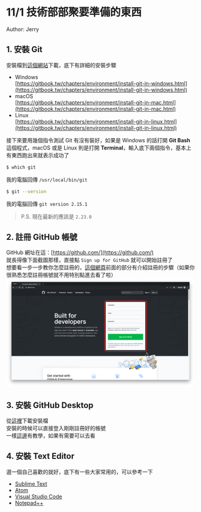 # 11/1 技術部部聚要準備的東西

Author: Jerry

## 1. 安裝 Git

安裝檔到[這個網站](https://git-scm.com/downloads)下載，底下有詳細的安裝步驟

* Windows<br>
[https://gitbook.tw/chapters/environment/install-git-in-windows.html](https://gitbook.tw/chapters/environment/install-git-in-windows.html)
* macOS<br>
[https://gitbook.tw/chapters/environment/install-git-in-mac.html](https://gitbook.tw/chapters/environment/install-git-in-mac.html)
* Linux<br>
[https://gitbook.tw/chapters/environment/install-git-in-linux.html](https://gitbook.tw/chapters/environment/install-git-in-linux.html)

接下來要用幾個指令測試 Git 有沒有裝好，如果是 Windows 的話打開 **Git Bash** 這個程式，macOS 或是 Linux 則是打開 **Terminal**，輸入底下兩個指令，基本上有東西跑出來就表示成功了

```bash
$ which git
```
我的電腦回傳 `/usr/local/bin/git`

```bash
$ git --version
```

我的電腦回傳 `git version 2.15.1`<br>
> P.S. 現在最新的應該是 `2.23.0`


## 2. 註冊 GitHub 帳號

GitHub 網址在這：[https://github.com/](https://github.com/)<br>
就長得像下面截圖那樣，直接點 `Sign up for GitHub` 就可以開始註冊了<br>
想要看一步一步教你怎麼註冊的，[這個網頁](https://progressbar.tw/posts/3)前面的部分有介紹註冊的步驟（如果你很熟悉怎麼註冊帳號就不用特別點進去看了啦）
![](./github-signup.png)

## 3. 安裝 GitHub Desktop

從[這裡](https://desktop.github.com/)下載安裝檔<br>
安裝的時候可以直接登入剛剛註冊好的帳號<br>
一樣[這邊](https://progressbar.tw/posts/49)有教學，如果有需要可以去看

## 4. 安裝 Text Editor

選一個自己喜歡的就好，底下有一些大家常用的，可以參考一下

* [Sublime Text](https://www.sublimetext.com/)
* [Atom](https://atom.io/)
* [Visual Studio Code](https://code.visualstudio.com/)
* [Notepad++](https://notepad-plus-plus.org/downloads/)
